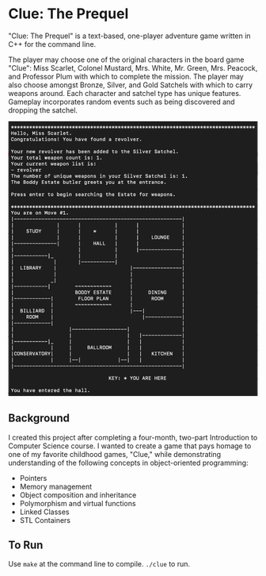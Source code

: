 # Clue: The Prequel
"Clue: The Prequel" is a text-based, one-player adventure game written in C++ for the command line.

The player may choose one of the original characters in the board game "Clue": Miss Scarlet, Colonel Mustard, Mrs. White, Mr. Green, Mrs. Peacock, and Professor Plum with which to complete the mission. The player may also choose amongst Bronze, Silver, and Gold Satchels with which to carry weapons around. Each character and satchel type has unique features. Gameplay incorporates random events such as being discovered and dropping the satchel. 

![screenshot](https://raw.githubusercontent.com/angelapwen/text-based-game/master/screenshot.png?raw=true "Gameplay")

## Background
I created this project after completing a four-month, two-part Introduction to Computer Science course. I wanted to create a game that pays homage to one of my favorite childhood games, "Clue," while demonstrating understanding of the following concepts in object-oriented programming:
- Pointers
- Memory management
- Object composition and inheritance
- Polymorphism and virtual functions
- Linked Classes
- STL Containers

## To Run
Use `make` at the command line to compile.
`./clue` to run.
